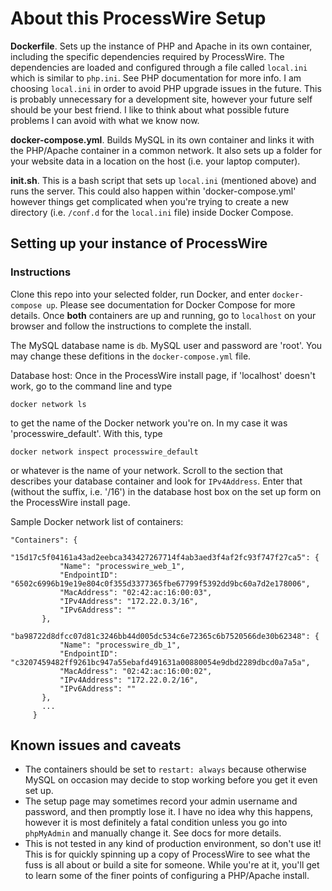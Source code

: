 # About this ProcessWire Setup

**Dockerfile**. Sets up the instance of PHP and Apache in its own container, including the specific dependencies required by ProcessWire. The dependencies are loaded and configured through a file called `local.ini` which is similar to `php.ini`. See PHP documentation for more info. I am choosing `local.ini` in order to avoid PHP upgrade issues in the future. This is probably unnecessary for a development site, however your future self should be your best friend. I like to think about what possible future problems I can avoid with what we know now.

**docker-compose.yml**. Builds MySQL in its own container and links it with the PHP/Apache container in a common network. It also sets up a folder for your website data in a location on the host (i.e. your laptop computer).

**init.sh**. This is a bash script that sets up `local.ini` (mentioned above) and runs the server. This could also happen within 'docker-compose.yml' however things get complicated when you're trying to create a new directory (i.e. `/conf.d` for the `local.ini` file) inside Docker Compose.

## Setting up your instance of ProcessWire

### Instructions
Clone this repo into your selected folder, run Docker, and enter `docker-compose up`. Please see documentation for Docker Compose for more details. Once **both** containers are up and running, go to `localhost` on your browser and follow the instructions to complete the install.

The MySQL database name is `db`. MySQL user and password are 'root'. You may change these defitions in the `docker-compose.yml` file.

Database host: Once in the ProcessWire install page, if 'localhost' doesn't work, go to the command line and type

`docker network ls`

to get the name of the Docker network you're on. In my case it was 'processwire_default'. With this, type

`docker network inspect processwire_default`

or whatever is the name of your network. Scroll to the section that describes your database container and look for `IPv4Address`. Enter that (without the suffix, i.e. '/16') in the database host box on the set up form on the ProcessWire install page.

Sample Docker network list of containers:

```
"Containers": {
       "15d17c5f04161a43ad2eebca343427267714f4ab3aed3f4af2fc93f747f27ca5": {
           "Name": "processwire_web_1",
           "EndpointID": "6502c6996b19e19e804c0f355d3377365fbe67799f5392dd9bc60a7d2e178006",
           "MacAddress": "02:42:ac:16:00:03",
           "IPv4Address": "172.22.0.3/16",
           "IPv6Address": ""
       },
       "ba98722d8dfcc07d81c3246bb44d005dc534c6e72365c6b7520566de30b62348": {
           "Name": "processwire_db_1",
           "EndpointID": "c3207459482ff9261bc947a55ebafd491631a00880054e9dbd2289dbcd0a7a5a",
           "MacAddress": "02:42:ac:16:00:02",
           "IPv4Address": "172.22.0.2/16",
           "IPv6Address": ""
       },
       ...
     }
```

## Known issues and caveats
* The containers should be set to `restart: always` because otherwise MySQL on occasion may decide  to stop working before you get it even set up.
* The setup page may sometimes record your admin username and password, and then promptly lose it. I have no idea why this happens, however it is most definitely a fatal condition unless you go into `phpMyAdmin` and manually change it. See docs for more details.
* This is not tested in any kind of production environment, so don't use it! This is for quickly spinning up a copy of ProcessWire to see what the fuss is all about or build a site for someone. While you're at it, you'll get to learn some of the finer points of configuring a PHP/Apache install.
